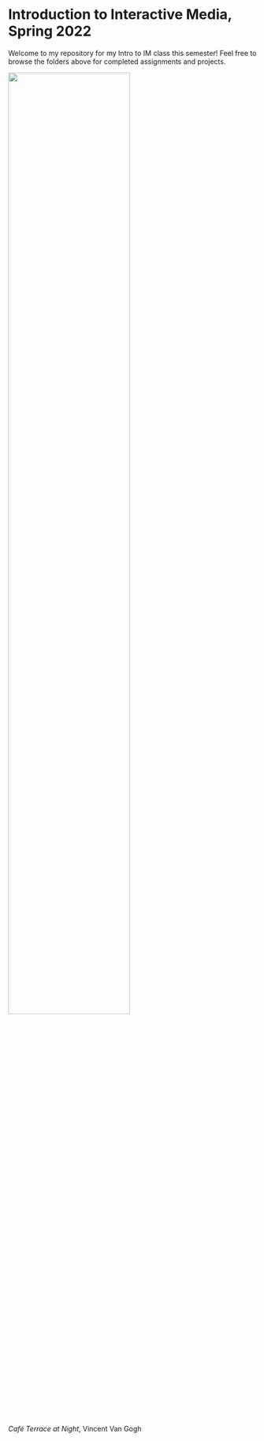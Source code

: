 # Introduction to Interactive Media, Spring 2022
Welcome to my repository for my Intro to IM class this semester! Feel free to browse the folders above for completed assignments and projects.

<img src="https://wallpaperaccess.com/full/4863154.jpg" width=70% height=70%>

*Café Terrace at Night*, Vincent Van Gogh
